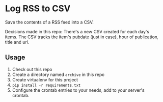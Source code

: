 # Log RSS to CSV
Save the contents of a RSS feed into a CSV.

Decisions made in this repo: There's a new CSV created for each day's items. The CSV tracks the item's pubdate (just in case), hour of publication, title and url.

## Usage

1. Check out this repo
2. Create a directory named `archive` in this repo
3. Create virtualenv for this project
4. `pip install -r requirements.txt`
5. Configure the crontab entries to your needs, add to your server's crontab.
